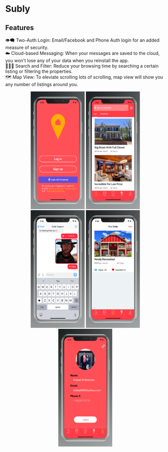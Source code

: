# Subly

## Features


👁‍🗨 Two-Auth Login: Email/Facebook and Phone Auth login for an added measure of security.  
☁️ Cloud-based Messaging: When your messages are saved to the cloud, you won't lose any of your data when you reinstall the app.  
🕵🏻‍♂️ Search and Filter: Reduce your browsing time by searching a certain listing or filtering the properties.  
🗺 Map View: To eleviate scrolling lots of scrolling, map view will show you any number of listings around you. 
<p align="center">
 <img src="https://github.com/Rdbrennan/Subly-Demo/blob/master/ss-1.png" width="170" height = "370"/>
 <img src="https://github.com/Rdbrennan/Subly-Demo/blob/master/ssd.png" width="170" height = "370"/>
 <img src="https://github.com/Rdbrennan/Subly-Demo/blob/master/ss2.png" width="170" height = "370"/>
 <img src="https://github.com/Rdbrennan/Subly-Demo/blob/master/ss3.png" width="170" height = "370"/>
 <img src="https://github.com/Rdbrennan/Subly-Demo/blob/master/ss4.png" width="170" height = "370"/>
</p>
